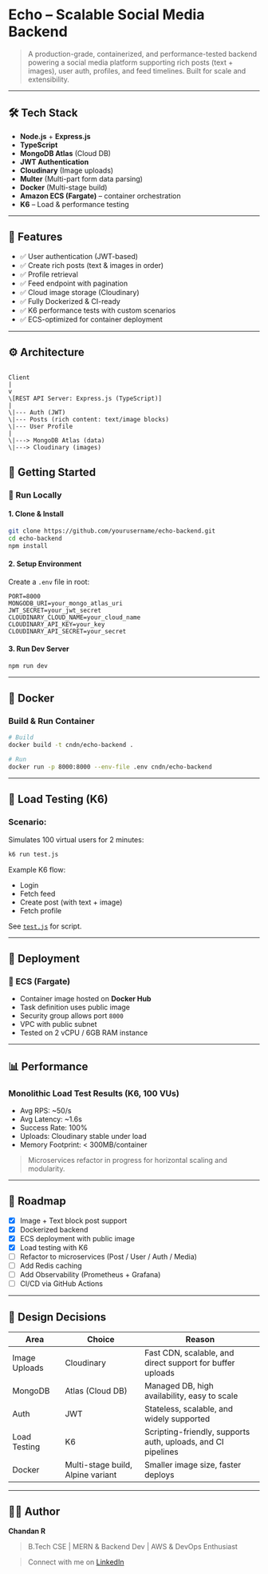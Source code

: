 # Echo – Scalable Social Media Backend

> A production-grade, containerized, and performance-tested backend powering a social media platform supporting rich posts (text + images), user auth, profiles, and feed timelines. Built for scale and extensibility.

---

## 🛠️ Tech Stack

- **Node.js** + **Express.js**
- **TypeScript**
- **MongoDB Atlas** (Cloud DB)
- **JWT Authentication**
- **Cloudinary** (Image uploads)
- **Multer** (Multi-part form data parsing)
- **Docker** (Multi-stage build)
- **Amazon ECS (Fargate)** – container orchestration
- **K6** – Load & performance testing

---

## 🧩 Features

- ✅ User authentication (JWT-based)
- ✅ Create rich posts (text & images in order)
- ✅ Profile retrieval
- ✅ Feed endpoint with pagination
- ✅ Cloud image storage (Cloudinary)
- ✅ Fully Dockerized & CI-ready
- ✅ K6 performance tests with custom scenarios
- ✅ ECS-optimized for container deployment

---

## ⚙️ Architecture

```

Client
|
v
\[REST API Server: Express.js (TypeScript)]
|
\|--- Auth (JWT)
\|--- Posts (rich content: text/image blocks)
\|--- User Profile
|
\|---> MongoDB Atlas (data)
\|---> Cloudinary (images)

````

## 🚀 Getting Started

### 🧪 Run Locally

#### 1. Clone & Install

```bash
git clone https://github.com/yourusername/echo-backend.git
cd echo-backend
npm install
```

#### 2. Setup Environment

Create a `.env` file in root:

```
PORT=8000
MONGODB_URI=your_mongo_atlas_uri
JWT_SECRET=your_jwt_secret
CLOUDINARY_CLOUD_NAME=your_cloud_name
CLOUDINARY_API_KEY=your_key
CLOUDINARY_API_SECRET=your_secret
```

#### 3. Run Dev Server

```bash
npm run dev
```

---

## 🐳 Docker

### Build & Run Container

```bash
# Build
docker build -t cndn/echo-backend .

# Run
docker run -p 8000:8000 --env-file .env cndn/echo-backend
```

---

## 🧪 Load Testing (K6)

### Scenario:

Simulates 100 virtual users for 2 minutes:

```bash
k6 run test.js
```

Example K6 flow:

* Login
* Fetch feed
* Create post (with text + image)
* Fetch profile

See [`test.js`](./test.js) for script.

---

## 🧱 Deployment

### 🚢 ECS (Fargate)

* Container image hosted on **Docker Hub**
* Task definition uses public image
* Security group allows port `8000`
* VPC with public subnet
* Tested on 2 vCPU / 6GB RAM instance

---

## 📊 Performance

### Monolithic Load Test Results (K6, 100 VUs)

* Avg RPS: \~50/s
* Avg Latency: \~1.6s
* Success Rate: 100%
* Uploads: Cloudinary stable under load
* Memory Footprint: < 300MB/container

> Microservices refactor in progress for horizontal scaling and modularity.

---

## 📌 Roadmap

* [x] Image + Text block post support
* [x] Dockerized backend
* [x] ECS deployment with public image
* [x] Load testing with K6
* [ ] Refactor to microservices (Post / User / Auth / Media)
* [ ] Add Redis caching
* [ ] Add Observability (Prometheus + Grafana)
* [ ] CI/CD via GitHub Actions

---

## 🧠 Design Decisions

| Area          | Choice                            | Reason                                                       |
| ------------- | --------------------------------- | ------------------------------------------------------------ |
| Image Uploads | Cloudinary                        | Fast CDN, scalable, and direct support for buffer uploads    |
| MongoDB       | Atlas (Cloud DB)                  | Managed DB, high availability, easy to scale                 |
| Auth          | JWT                               | Stateless, scalable, and widely supported                    |
| Load Testing  | K6                                | Scripting-friendly, supports auth, uploads, and CI pipelines |
| Docker        | Multi-stage build, Alpine variant | Smaller image size, faster deploys                           |

---

## 🧑‍💻 Author

**Chandan R**

> B.Tech CSE | MERN & Backend Dev | AWS & DevOps Enthusiast

> Connect with me on [LinkedIn](https://linkedin.com/in/chandan--r)
